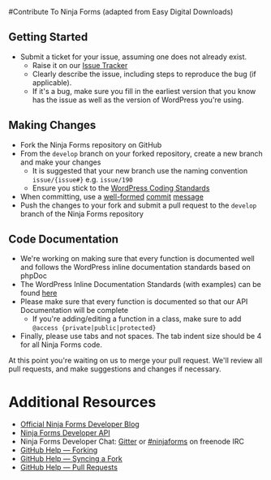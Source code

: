 #Contribute To Ninja Forms
(adapted from Easy Digital Downloads)

## Getting Started

* Submit a ticket for your issue, assuming one does not already exist.
  * Raise it on our [Issue Tracker](https://github.com/wpninjas/ninja-forms/issues)
  * Clearly describe the issue, including steps to reproduce the bug (if applicable).
  * If it's a bug, make sure you fill in the earliest version that you know has the issue as well as the version of WordPress you're using.

## Making Changes

* Fork the Ninja Forms repository on GitHub
* From the `develop` branch on your forked repository, create a new branch and make your changes
  * It is suggested that your new branch use the naming convention `issue/{issue#}` e.g. `issue/190`
  * Ensure you stick to the [WordPress Coding Standards](http://codex.wordpress.org/WordPress_Coding_Standards)
* When committing, use a [well-formed](http://robots.thoughtbot.com/5-useful-tips-for-a-better-commit-message) [commit](http://tbaggery.com/2008/04/19/a-note-about-git-commit-messages.html) [message](http://who-t.blogspot.com/2009/12/on-commit-messages.html)
* Push the changes to your fork and submit a pull request to the `develop` branch of the Ninja Forms repository

## Code Documentation

* We're working on making sure that every function is documented well and follows the WordPress inline documentation standards based on phpDoc
* The WordPress Inline Documentation Standards (with examples) can be found [here](http://make.wordpress.org/core/handbook/inline-documentation-standards/php-documentation-standards/)
* Please make sure that every function is documented so that our API Documentation will be complete
	* If you're adding/editing a function in a class, make sure to add `@access {private|public|protected}`
* Finally, please use tabs and not spaces. The tab indent size should be 4 for all Ninja Forms code.

At this point you're waiting on us to merge your pull request. We'll review all pull requests, and make suggestions and changes if necessary.

# Additional Resources
* [Official Ninja Forms Developer Blog](http://make.ninjaforms.com/)
* [Ninja Forms Developer API](http://ninjaforms.com/documentation/developer-api/)
* Ninja Forms Developer Chat: [Gitter](https://gitter.im/wpninjas/ninja-forms) or [#ninjaforms](http://webchat.freenode.net?channels=%23ninjaforms) on freenode IRC
* [GitHub Help — Forking](https://help.github.com/articles/fork-a-repo)
* [GitHub Help — Syncing a Fork](https://help.github.com/articles/syncing-a-fork)
* [GitHub Help — Pull Requests](https://help.github.com/articles/using-pull-requests#before-you-begin)